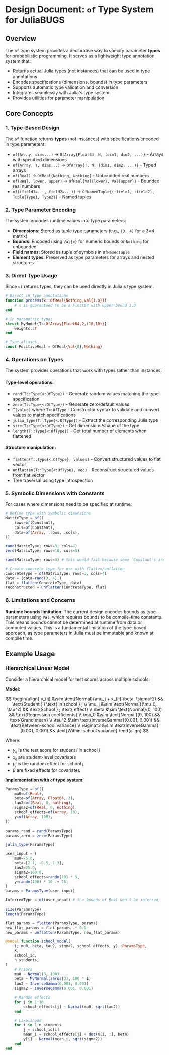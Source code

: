 # Design Document: `of` Type System for JuliaBUGS

## Overview

The `of` type system provides a declarative way to specify parameter **types** for probabilistic programming. It serves as a lightweight type annotation system that:
- Returns actual Julia types (not instances) that can be used in type annotations
- Encodes specifications (dimensions, bounds) in type parameters
- Supports automatic type validation and conversion
- Integrates seamlessly with Julia's type system
- Provides utilities for parameter manipulation

## Core Concepts

### 1. Type-Based Design

The `of` function returns **types** (not instances) with specifications encoded in type parameters:
- `of(Array, dims...)` → `OfArray{Float64, N, (dim1, dim2, ...)}` - Arrays with specified dimensions
- `of(Array, T, dims...)` → `OfArray{T, N, (dim1, dim2, ...)}` - Typed arrays
- `of(Real)` → `OfReal{Nothing, Nothing}` - Unbounded real numbers
- `of(Real, lower, upper)` → `OfReal{Val{lower}, Val{upper}}` - Bounded real numbers
- `of((field1=..., field2=...))` → `OfNamedTuple{(:field1, :field2), Tuple{Type1, Type2}}` - Named tuples

### 2. Type Parameter Encoding

The system encodes runtime values into type parameters:
- **Dimensions**: Stored as tuple type parameters (e.g., `(3, 4)` for a 3×4 matrix)
- **Bounds**: Encoded using `Val{x}` for numeric bounds or `Nothing` for unbounded
- **Field names**: Stored as tuple of symbols in `OfNamedTuple`
- **Element types**: Preserved as type parameters for arrays and nested structures

### 3. Direct Type Usage

Since `of` returns types, they can be used directly in Julia's type system:
```julia
# Direct in type annotations
function process(x::OfReal{Nothing,Val{1.0}})
    # x is guaranteed to be a Float64 with upper bound 1.0
end

# In parametric types
struct MyModel{T<:OfArray{Float64,2,(10,10)}}
    weights::T
end

# Type aliases
const PositiveReal = OfReal{Val{0},Nothing}
```

### 4. Operations on Types

The system provides operations that work with types rather than instances:

#### Type-level operations:
- `rand(T::Type{<:OfType})` - Generate random values matching the type specification
- `zero(T::Type{<:OfType})` - Generate zero/default values 
- `T(value)` where `T<:OfType` - Constructor syntax to validate and convert values to match specifications
- `julia_type(T::Type{<:OfType})` - Extract the corresponding Julia type
- `size(T::Type{<:OfType})` - Get dimensions/shape of the type
- `length(T::Type{<:OfType})` - Get total number of elements when flattened

#### Structure manipulation:
- `flatten(T::Type{<:OfType}, values)` - Convert structured values to flat vector
- `unflatten(T::Type{<:OfType}, vec)` - Reconstruct structured values from flat vector
- Tree traversal using type introspection

### 5. Symbolic Dimensions with Constants

For cases where dimensions need to be specified at runtime:

```julia
# Define type with symbolic dimensions
MatrixType = of((
    rows=of(Constant),
    cols=of(Constant),
    data=of(Array, :rows, :cols),
))

rand(MatrixType; rows=3, cols=4)
zero(MatrixType; rows=10, cols=5)

rand(MatrixType; rows=3) # this would fail because some `Constant`s are not specified

# Create concrete type for use with flatten/unflatten
ConcreteType = of(MatrixType; rows=3, cols=4)
data = (data=rand(3, 4),)
flat = flatten(ConcreteType, data)
reconstructed = unflatten(ConcreteType, flat)
```

### 6. Limitations and Concerns

**Runtime bounds limitation**: The current design encodes bounds as type parameters using `Val`, which requires bounds to be compile-time constants. This means bounds cannot be determined at runtime from data or computed values. This is a fundamental limitation of the type-based approach, as type parameters in Julia must be immutable and known at compile time.

## Example Usage

### Hierarchical Linear Model

Consider a hierarchical model for test scores across multiple schools:

**Model:**

$$
\begin{align}
y_{ij} &\sim \text{Normal}(\mu_j + x_{ij}'\beta, \sigma^2) && \text{Student } i \text{ in school } j \\
\mu_j &\sim \text{Normal}(\mu_0, \tau^2) && \text{School } j \text{ effect} \\
\beta &\sim \text{Normal}(0, 100) && \text{Regression coefficients} \\
\mu_0 &\sim \text{Normal}(0, 100) && \text{Grand mean} \\
\tau^2 &\sim \text{InverseGamma}(0.001, 0.001) && \text{Between-school variance} \\
\sigma^2 &\sim \text{InverseGamma}(0.001, 0.001) && \text{Within-school variance}
\end{align}
$$

Where:
- $y_{ij}$ is the test score for student $i$ in school $j$
- $x_{ij}$ are student-level covariates
- $\mu_j$ is the random effect for school $j$
- $\beta$ are fixed effects for covariates

**Implementation with `of` type system:**

```julia
ParamsType = of((
    mu0=of(Real),
    beta=of(Array, Float64, 3),
    tau2=of(Real, 0, nothing),
    sigma2=of(Real, 0, nothing),
    school_effects=of(Array, 10),
    y=of(Array, 100),
))

params_rand = rand(ParamsType)
params_zero = zero(ParamsType)

julia_type(ParamsType)

user_input = (
    mu0=75.0,
    beta=[2.1, -0.5, 1.3],
    tau2=25.0,
    sigma2=100.0,
    school_effects=randn(10) * 5,
    y=randn(100) * 10 .+ 75,
)
params = ParamsType(user_input)

InferredType = of(user_input) # the bounds of Real won't be inferred

size(ParamsType)
length(ParamsType)

flat_params = flatten(ParamsType, params)
new_flat_params = flat_params .* 0.9
new_params = unflatten(ParamsType, new_flat_params)

@model function school_model(
    (; mu0, beta, tau2, sigma2, school_effects, y)::ParamsType,
    X,
    school_id,
    n_students,
)
    # Priors
    mu0 ~ Normal(0, 100)
    beta ~ MvNormal(zeros(3), 100 * I)
    tau2 ~ InverseGamma(0.001, 0.001)
    sigma2 ~ InverseGamma(0.001, 0.001)

    # Random effects
    for j in 1:10
        school_effects[j] ~ Normal(mu0, sqrt(tau2))
    end

    # Likelihood
    for i in 1:n_students
        j = school_id[i]
        mean_i = school_effects[j] + dot(X[i, :], beta)
        y[i] ~ Normal(mean_i, sqrt(sigma2))
    end
end
```
